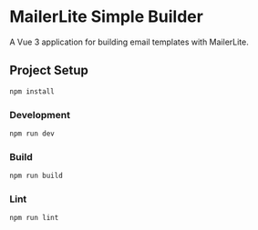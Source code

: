 # MailerLite Simple Builder

A Vue 3 application for building email templates with MailerLite.

## Project Setup

```sh
npm install
```

### Development

```sh
npm run dev
```

### Build

```sh
npm run build
```

### Lint

```sh
npm run lint
```

